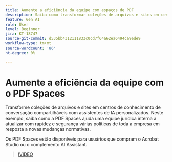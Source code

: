 ```yaml
---
title: Aumente a eficiência da equipe com espaços de PDF
description: Saiba como transformar coleções de arquivos e sites em centros de conhecimento compartilháveis e conversacionais com assistentes de IA personalizados
feature: Gen AI
role: User
level: Beginner
jira: KT-18747
source-git-commit: d535bb4312111833c0cd7f64a62ea6494ca9ede9
workflow-type: tm+mt
source-wordcount: '86'
ht-degree: 0%

---
```


# Aumente a eficiência da equipe com o PDF Spaces

Transforme coleções de arquivos e sites em centros de conhecimento de conversação compartilháveis com assistentes de IA personalizados. Neste exemplo, saiba como a PDF Spaces ajuda uma equipe jurídica interna a atualizar com rapidez e segurança várias políticas de toda a empresa em resposta a novas mudanças normativas.

Os PDF Spaces estão disponíveis para usuários que compram o Acrobat Studio ou o complemento AI Assistant.

>[!VIDEO](https://video.tv.adobe.com/v/3475137?quality=12&learn=on&hidetitle=true&captions=por_br)
